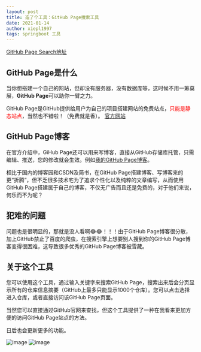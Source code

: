 ```yaml
---
layout: post
title: 造了个工具：GitHub Page搜索工具
date: 2021-01-14
author: xiepl1997
tags: springboot 工具
---
```


[GitHub Page Search地址](www.xpllyn.com/GitHubPageSearch/)

## GitHub Page是什么
当你想搭建一个自己的网站，但却没有服务器，没有数据库等，这时候不用一筹莫展，**GitHub Page**可以助你一臂之力。  

GitHub Page是GitHub提供给用户为自己的项目搭建网站的免费站点，<font color="#ff0000">只能是静态站点</font>，当然也不错啦！（免费就是香）。 [官方网站](https://pages.github.com/) 

## GitHub Page博客
在官方介绍中，GiHub Page还可以用来写博客，直接从GitHub存储库托管，只需编辑、推送，您的修改就会生效。例如[我的GitHub Page博客](https://xiepl1997.github.io/)。  

相比于国内的博客园和CSDN及简书，在GitHub Page搭建博客、写博客来的更“折腾”，但不乏很多技术宅为了追求个性化以及纯粹的文章编写，从而使用GitHub Page搭建属于自己的博客，不仅无广告而且还是免费的，对于他们来说，何乐而不为呢？

## 犯难的问题
问题也是很明显的，那就是没人看啊😂😂！！！由于GitHub Page博客很分散，加上GitHub禁止了百度的爬虫，在搜索引擎上想要别人搜到你的GitHub Page博客变得很困难，这导致很多优秀的GitHub Page博客被雪藏。

## 关于这个工具
您可以使用这个工具，通过输入关键字来搜索GitHub Page，搜索出来后会分页显示所有的仓库信息摘要（GitHub上最多只能显示1000个仓库）。您可以点击选择进入仓库，或者直接访问该GitHub Page页面。  

当然您可以直接通过GitHub官网来查找，但这个工具提供了一种在我看来更加方便的访问GitHub Page站点的方法。  

日后也会更新更多的功能。

![image](https://images.cnblogs.com/cnblogs_com/xiepl1997/1916186/o_210114033655githubpagesearch.jpg)
![image](https://images.cnblogs.com/cnblogs_com/xiepl1997/1916186/o_210114033710githubpagesearchresult.jpg)  
